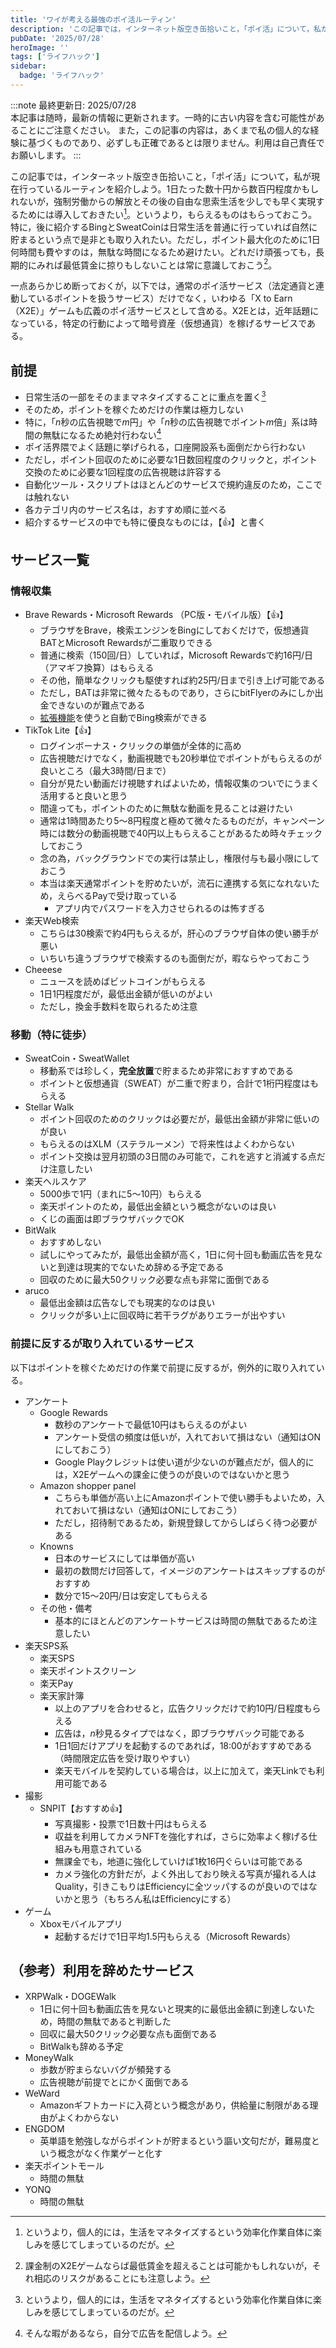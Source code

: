 ```yaml
---
title: 'ワイが考える最強のポイ活ルーティン'
description: 'この記事では，インターネット版空き缶拾いこと，「ポイ活」について，私が現在行っているルーティンを紹介します。具体的には，Bing・SweatCoin・Stellar Walk・楽天Web検索・楽天ヘルスケア・Google Rewards・Amazon shopper panel・楽天SPS系など，日常生活の中で無理なくポイントや暗号資産を貯められるサービスを開設します。'
pubDate: '2025/07/28'
heroImage: ''
tags: ['ライフハック']
sidebar:
  badge: 'ライフハック'
---
```


:::note
最終更新日: 2025/07/28<br>
本記事は随時，最新の情報に更新されます。一時的に古い内容を含む可能性があることにご注意ください。
また，この記事の内容は，あくまで私の個人的な経験に基づくものであり、必ずしも正確であるとは限りません。利用は自己責任でお願いします。
:::

この記事では，インターネット版空き缶拾いこと，「ポイ活」について，私が現在行っているルーティンを紹介しよう。1日たった数十円から数百円程度かもしれないが，強制労働からの解放とその後の自由な思索生活を少しでも早く実現するためには導入しておきたい[^1]。というより，もらえるものはもらっておこう。特に，後に紹介するBingとSweatCoinは日常生活を普通に行っていれば自然に貯まるという点で是非とも取り入れたい。ただし，ポイント最大化のために1日何時間も費やすのは，無駄な時間になるため避けたい。どれだけ頑張っても，長期的にみれば最低賃金に掠りもしないことは常に意識しておこう[^2]。

一点あらかじめ断っておくが，以下では，通常のポイ活サービス（法定通貨と連動しているポイントを扱うサービス）だけでなく，いわゆる「X to Earn（X2E）」ゲームも広義のポイ活サービスとして含める。X2Eとは，近年話題になっている，特定の行動によって暗号資産（仮想通貨）を稼げるサービスである。

## 前提
- 日常生活の一部をそのままマネタイズすることに重点を置く[^1]
- そのため，ポイントを稼ぐためだけの作業は極力しない
- 特に，「$n$秒の広告視聴で$m$円」や「$n$秒の広告視聴でポイント$m$倍」系は時間の無駄になるため絶対行わない[^3]
- ポイ活界隈でよく話題に挙げられる，口座開設系も面倒だから行わない
- ただし，ポイント回収のために必要な1日数回程度のクリックと，ポイント交換のために必要な1回程度の広告視聴は許容する
- 自動化ツール・スクリプトはほとんどのサービスで規約違反のため，ここでは触れない
- 各カテゴリ内のサービス名は，おすすめ順に並べる
- 紹介するサービスの中でも特に優良なものには，【👍】と書く

## サービス一覧
### 情報収集
- Brave Rewards・Microsoft Rewards （PC版・モバイル版）【👍】
    - ブラウザをBrave，検索エンジンをBingにしておくだけで，仮想通貨BATとMicrosoft Rewardsが二重取りできる
	- 普通に検索（150回/日）していれば，Microsoft Rewardsで約16円/日（アマギフ換算）はもらえる
	- その他，簡単なクリックも駆使すれば約25円/日まで引き上げ可能である
	- ただし，BATは非常に微々たるものであり，さらにbitFlyerのみにしか出金できないのが難点である
	- [拡張機能](https://chromewebstore.google.com/detail/microsoft-bing-search-wit/fbgcedjacmlbgleddnoacbnijgmiolem)を使うと自動でBing検索ができる
- TikTok Lite【👍】
	- ログインボーナス・クリックの単価が全体的に高め
	- 広告視聴だけでなく，動画視聴でも20秒単位でポイントがもらえるのが良いところ（最大3時間/日まで）
	- 自分が見たい動画だけ視聴すればよいため，情報収集のついでにうまく活用すると良いと思う
	- 間違っても，ポイントのために無駄な動画を見ることは避けたい
	- 通常は1時間あたり5〜8円程度と極めて微々たるものだが，キャンペーン時には数分の動画視聴で40円以上もらえることがあるため時々チェックしておこう
	- 念の為，バックグラウンドでの実行は禁止し，権限付与も最小限にしておこう
	- 本当は楽天通常ポイントを貯めたいが，流石に連携する気になれないため，えらべるPayで受け取っている
    	- アプリ内でパスワードを入力させられるのは怖すぎる
- 楽天Web検索
	- こちらは30検索で約4円もらえるが，肝心のブラウザ自体の使い勝手が悪い
	- いちいち違うブラウザで検索するのも面倒だが，暇ならやっておこう
- Cheeese
	- ニュースを読めばビットコインがもらえる
	- 1日1円程度だが，最低出金額が低いのがよい
	- ただし，換金手数料を取られるため注意

### 移動（特に徒歩）
- SweatCoin・SweatWallet
	- 移動系では珍しく，**完全放置**で貯まるため非常におすすめである
	- ポイントと仮想通貨（SWEAT）が二重で貯まり，合計で1桁円程度はもらえる
- Stellar Walk
	- ポイント回収のためのクリックは必要だが，最低出金額が非常に低いのが良い
	- もらえるのはXLM（ステラルーメン）で将来性はよくわからない
	- ポイント交換は翌月初頭の3日間のみ可能で，これを逃すと消滅する点だけ注意したい
- 楽天ヘルスケア
	- 5000歩で1円（まれに5〜10円）もらえる
	- 楽天ポイントのため，最低出金額という概念がないのは良い
	- くじの画面は即ブラウザバックでOK
- BitWalk
	- おすすめしない
	- 試しにやってみたが，最低出金額が高く，1日に何十回も動画広告を見ないと到達は現実的でないため辞める予定である
	- 回収のために最大50クリック必要な点も非常に面倒である
- aruco
    - 最低出金額は広告なしでも現実的なのは良い
    - クリックが多い上に回収時に若干ラグがありエラーが出やすい

### 前提に反するが取り入れているサービス
以下はポイントを稼ぐためだけの作業で前提に反するが，例外的に取り入れている。
- アンケート
	- Google Rewards
		- 数秒のアンケートで最低10円はもらえるのがよい
		- アンケート受信の頻度は低いが，入れておいて損はない（通知はONにしておこう）
		- Google Playクレジットは使い道が少ないのが難点だが，個人的には，X2Eゲームへの課金に使うのが良いのではないかと思う
	- Amazon shopper panel
		- こちらも単価が高い上にAmazonポイントで使い勝手もよいため，入れておいて損はない（通知はONにしておこう）
		- ただし，招待制であるため，新規登録してからしばらく待つ必要がある
    - Knowns
      - 日本のサービスにしては単価が高い
      - 最初の数問だけ回答して，イメージのアンケートはスキップするのがおすすめ
      - 数分で15〜20円/日は安定してもらえる
    - その他・備考
      - 基本的にほとんどのアンケートサービスは時間の無駄であるため注意したい
- 楽天SPS系
	- 楽天SPS
	- 楽天ポイントスクリーン
	- 楽天Pay
	- 楽天家計簿
		- 以上のアプリを合わせると，広告クリックだけで約10円/日程度もらえる
		- 広告は，$n$秒見るタイプではなく，即ブラウザバック可能である
		- 1日1回だけアプリを起動するのであれば，18:00がおすすめである（時間限定広告を受け取りやすい）
        - 楽天モバイルを契約している場合は，以上に加えて，楽天Linkでも利用可能である
- 撮影
  - SNPIT【おすすめ👍】
    - 写真撮影・投票で1日数十円はもらえる
    - 収益を利用してカメラNFTを強化すれば，さらに効率よく稼げる仕組みも用意されている
    - 無課金でも，地道に強化していけば1枚16円ぐらいは可能である
    - カメラ強化の方針だが，よく外出しており映える写真が撮れる人はQuality，引きこもりはEfficiencyに全ツッパするのが良いのではないかと思う（もちろん私はEfficiencyにする）
- ゲーム
  - Xboxモバイルアプリ
    - 起動するだけで1日平均1.5円もらえる（Microsoft Rewards）

## （参考）利用を辞めたサービス
- XRPWalk・DOGEWalk
	- 1日に何十回も動画広告を見ないと現実的に最低出金額に到達しないため，時間の無駄であると判断した
	- 回収に最大50クリック必要な点も面倒である
	- BitWalkも辞める予定
- MoneyWalk
  - 歩数が貯まらないバグが頻発する
  - 広告視聴が前提でとにかく面倒である
- WeWard
  - Amazonギフトカードに入荷という概念があり，供給量に制限がある理由がよくわからない
- ENGDOM
  - 英単語を勉強しながらポイントが貯まるという謳い文句だが，難易度という概念がなく作業ゲーと化す
- 楽天ポイントモール
  - 時間の無駄
- YONQ
  - 時間の無駄


[^1]: というより，個人的には，生活をマネタイズするという効率化作業自体に楽しみを感じてしまっているのだが。

[^2]: 課金制のX2Eゲームならば最低賃金を超えることは可能かもしれないが，それ相応のリスクがあることにも注意しよう。

[^3]: そんな暇があるなら，自分で広告を配信しよう。